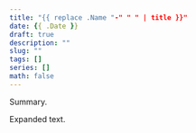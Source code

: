 ```yaml
---
title: "{{ replace .Name "-" " " | title }}"
date: {{ .Date }}
draft: true
description: ""
slug: ""
tags: []
series: []
math: false
---
```


Summary.

<!--more-->

Expanded text.
